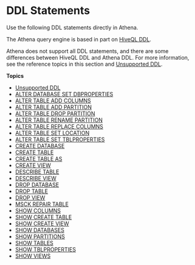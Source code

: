 # DDL Statements<a name="language-reference"></a>

Use the following DDL statements directly in Athena\. 

The Athena query engine is based in part on [HiveQL DDL](https://cwiki.apache.org/confluence/display/Hive/LanguageManual+DDL)\.

Athena does not support all DDL statements, and there are some differences between HiveQL DDL and Athena DDL\. For more information, see the reference topics in this section and [Unsupported DDL](unsupported-ddl.md)\.

**Topics**
+ [Unsupported DDL](unsupported-ddl.md)
+ [ALTER DATABASE SET DBPROPERTIES](alter-database-set-dbproperties.md)
+ [ALTER TABLE ADD COLUMNS](alter-table-add-columns.md)
+ [ALTER TABLE ADD PARTITION](alter-table-add-partition.md)
+ [ALTER TABLE DROP PARTITION](alter-table-drop-partition.md)
+ [ALTER TABLE RENAME PARTITION](alter-table-rename-partition.md)
+ [ALTER TABLE REPLACE COLUMNS](alter-table-replace-columns.md)
+ [ALTER TABLE SET LOCATION](alter-table-set-location.md)
+ [ALTER TABLE SET TBLPROPERTIES](alter-table-set-tblproperties.md)
+ [CREATE DATABASE](create-database.md)
+ [CREATE TABLE](create-table.md)
+ [CREATE TABLE AS](create-table-as.md)
+ [CREATE VIEW](create-view.md)
+ [DESCRIBE TABLE](describe-table.md)
+ [DESCRIBE VIEW](describe-view.md)
+ [DROP DATABASE](drop-database.md)
+ [DROP TABLE](drop-table.md)
+ [DROP VIEW](drop-view.md)
+ [MSCK REPAIR TABLE](msck-repair-table.md)
+ [SHOW COLUMNS](show-columns.md)
+ [SHOW CREATE TABLE](show-create-table.md)
+ [SHOW CREATE VIEW](show-create-view.md)
+ [SHOW DATABASES](show-databases.md)
+ [SHOW PARTITIONS](show-partitions.md)
+ [SHOW TABLES](show-tables.md)
+ [SHOW TBLPROPERTIES](show-tblproperties.md)
+ [SHOW VIEWS](show-views.md)